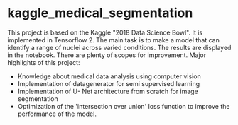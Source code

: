# kaggle_medical_segmentation
This project is based on the Kaggle "2018 Data Science Bowl". It is implemented in Tensorflow 2. The main task is to make a model that can identify a range of nuclei across varied conditions. The results are displayed in the notebook. There are plenty of scopes for improvement. Major highlights of this project:
* Knowledge about medical data analysis using computer vision
* Implementation of datagenerator for semi supervised learning
* Implementation of U- Net architecture from scratch for image segmentation
* Optimization of  the 'intersection over union' loss function to improve the performance of the model.
